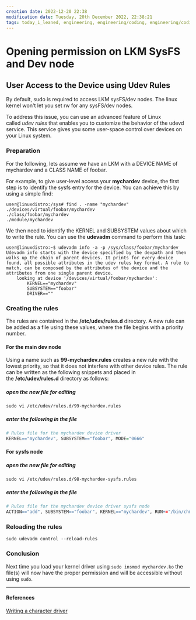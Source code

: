 ```yaml
---
creation date: 2022-12-20 22:38
modification date: Tuesday, 20th December 2022, 22:38:21
tags: today_i_leaned, engineering, engineering/coding, engineering/coding/linux, engineering/embedded, engineering/coding/linux/lkm 
---
```


# Opening permission on LKM SysFS and Dev node

## User Access to the Device using Udev Rules

By default, sudo is required to access LKM sysFS/dev nodes.  The linux kernel won't let you set rw for any sysFS/dev nodes.

To address this issue, you can use an advanced feature of Linux called _udev rules_ that enables you to customize the behavior of the udevd service. This service gives you some user-space control over devices on your Linux system.

### Preparation
For the following, lets assume we have an LKM with a DEVICE NAME of mychardev and a CLASS NAME of foobar.

For example, to give user-level access your **mychardev** device, the first step is to identify the sysfs entry for the device. You can achieve this by using a simple find:

```
user@linuxdistro:/sys# find . -name "mychardev"
./devices/virtual/foobar/mychardev
./class/foobar/mychardev   
./module/mychardev

```

We then need to identify the KERNEL and SUBSYSTEM values about which to write the rule. You can use the **udevadm** command to perform this task:  

```
user@linuxdistro:~$ udevadm info -a -p /sys/class/foobar/mychardev
Udevadm info starts with the device specified by the devpath and then walks up the chain of parent devices. It prints for every device found, all possible attributes in the udev rules key format. A rule to match, can be composed by the attributes of the device and the attributes from one single parent device.  
	looking at device '/devices/virtual/foobar/mychardev':
		KERNEL=="mychardev"
		SUBSYSTEM=="foobar"
		DRIVER==""
```

### Creating the rules

The rules are contained in the **/etc/udev/rules.d** directory. A new rule can be added as a file using these values, where the file begins with a priority number. 

#### For the main dev node

Using a name such as **99-mychardev.rules** creates a new rule with the lowest priority, so that it does not interfere with other device rules. The rule can be written as the following snippets and placed in the **/etc/udev/rules.d** directory as follows:

##### open the new file for editing
```shell
sudo vi /etc/udev/rules.d/99-mychardev.rules
```

##### enter the following in the file
```r
# Rules file for the mychardev device driver
KERNEL=="mychardev", SUBSYSTEM=="foobar", MODE="0666"
```

#### For sysfs node

##### open the new file for editing
```shell
sudo vi /etc/udev/rules.d/98-mychardev-sysfs.rules
```

##### enter the following in the file
```r
# Rules file for the mychardev device driver sysfs node
ACTION=="add", SUBSYSTEM=="foobar", KERNEL=="mychardev", RUN+="/bin/chmod a+rw /sys/path/to/sysfs/node/file"
```

### Reloading the rules

```shell
sudo udevadm control --reload-rules
```

### Conclusion

Next time you load your kernel driver using `sudo insmod mychardev.ko` the file(s) will now have the proper permission and will be accessible without using `sudo`.

---
#### References
[Writing a character driver](http://derekmolloy.ie/writing-a-linux-kernel-module-part-2-a-character-device/)
